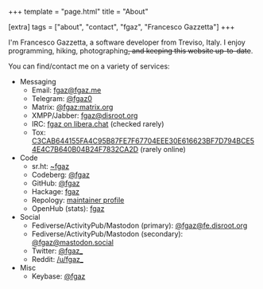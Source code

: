 +++
template = "page.html"
title = "About"

[extra]
tags = ["about", "contact", "fgaz", "Francesco Gazzetta"]
+++

I'm Francesco Gazzetta, a software developer from Treviso, Italy. I enjoy programming, hiking, photographing<del>, and keeping this website up-to-date</del>.

You can find/contact me on a variety of services:

* Messaging
  * Email: <a rel="me" href="mailto:fgaz@fgaz.me">fgaz@fgaz.me</a>
  * Telegram: <a rel="me" href="https://telegram.me/fgaz0">@fgaz0</a>
  * Matrix: <a rel="me" href="https://matrix.to/#/@fgaz:matrix.org">@fgaz:matrix.org</a>
  * XMPP/Jabber: <a rel="me" href="xmpp:fgaz@disroot.org">fgaz@disroot.org</a>
  * IRC: <a rel="me" href="irc://irc.libera.chat/fgaz,isnick">fgaz on libera.chat</a> (checked rarely)
  * Tox: <a rel="me" href="tox:C3CAB644155FA4C95B87FE7F67704EEE30E616623BF7D794BCE54E4C7B640B04B24F7832CA2D">C3CAB644155FA4C95B87FE7F67704EEE30E616623BF7D794BCE54E4C7B640B04B24F7832CA2D</a> (rarely online)
* Code
  * sr.ht: <a rel="me" href="https://git.sr.ht/~fgaz">~fgaz</a>
  * Codeberg: <a rel="me" href="https://codeberg.org/fgaz">@fgaz</a>
  * GitHub: <a rel="me" href="https://github.com/fgaz">@fgaz</a>
  * Hackage: <a rel="me" href="https://hackage.haskell.org/user/fgaz">fgaz</a>
  * Repology: <a rel="me" href="https://repology.org/maintainer/fgaz%40fgaz.me">maintainer profile</a>
  * OpenHub (stats): <a rel="me" href="https://www.openhub.net/accounts/fgaz">fgaz</a>
* Social
  * Fediverse/ActivityPub/Mastodon (primary): <a rel="me" href="https://fe.disroot.org/@fgaz">@fgaz@fe.disroot.org</a>
  * Fediverse/ActivityPub/Mastodon (secondary): <a rel="me" href="https://mastodon.social/@fgaz">@fgaz@mastodon.social</a>
  * Twitter: <a rel="me" href="https://twitter.com/fgaz_">@fgaz\_</a>
  * Reddit: <a rel="me" href="https://reddit.com/u/fgaz_">/u/fgaz\_</a>
* Misc
  * Keybase: <a rel="me" href="https://keybase.io/fgaz">@fgaz</a>
